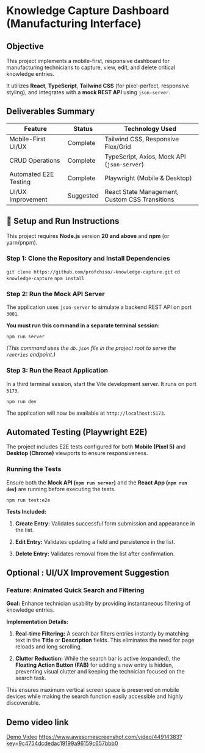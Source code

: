 # Knowledge Capture Dashboard (Manufacturing Interface)

## Objective

This project implements a mobile-first, responsive dashboard for manufacturing technicians to capture, view, edit, and delete critical knowledge entries.

It utilizes **React**, **TypeScript**, **Tailwind CSS** (for pixel-perfect, responsive styling), and integrates with a **mock REST API** using `json-server`.

## Deliverables Summary

| Feature               | Status    | Technology Used                                |
| --------------------- | --------- | ---------------------------------------------- |
| Mobile-First UI/UX    | Complete  | Tailwind CSS, Responsive Flex/Grid             |
| CRUD Operations       | Complete  | TypeScript, Axios, Mock API (`json-server`)    |
| Automated E2E Testing | Complete  | Playwright (Mobile & Desktop)                  |
| UI/UX Improvement     | Suggested | React State Management, Custom CSS Transitions |

## 🚀 Setup and Run Instructions

This project requires **Node.js** version **20 and above** and **npm** (or yarn/pnpm).

### Step 1: Clone the Repository and Install Dependencies

`git clone https://github.com/profchiso/-knowledge-capture.git`
`cd knowledge-capture`
`npm install`

### Step 2: Run the Mock API Server

The application uses `json-server` to simulate a backend REST API on port `3001`.

**You must run this command in a separate terminal session:**

`npm run server`

_(This command uses the `db.json` file in the project root to serve the `/entries` endpoint.)_

### Step 3: Run the React Application

In a third terminal session, start the Vite development server. It runs on port `5173`.

`npm run dev`

The application will now be available at `http://localhost:5173`.

## Automated Testing (Playwright E2E)

The project includes E2E tests configured for both **Mobile (Pixel 5)** and **Desktop (Chrome)** viewports to ensure responsiveness.

### Running the Tests

Ensure both the **Mock API (`npm run server`)** and the **React App (`npm run dev`)** are running before executing the tests.

`npm run test:e2e`

**Tests Included:**

1. **Create Entry:** Validates successful form submission and appearance in the list.

2. **Edit Entry:** Validates updating a field and persistence in the list.

3. **Delete Entry:** Validates removal from the list after confirmation.

## Optional : UI/UX Improvement Suggestion

### Feature: Animated Quick Search and Filtering

**Goal:** Enhance technician usability by providing instantaneous filtering of knowledge entries.

**Implementation Details:**

1. **Real-time Filtering:** A search bar filters entries instantly by matching text in the **Title** or **Description** fields. This eliminates the need for page reloads and long scrolling.

2. **Clutter Reduction:** While the search bar is active (expanded), the **Floating Action Button (FAB)** for adding a new entry is hidden, preventing visual clutter and keeping the technician focused on the search task.

This ensures maximum vertical screen space is preserved on mobile devices while making the search function easily accessible and highly discoverable.

## Demo video link

[Demo Video](https://www.awesomescreenshot.com/video/44914383?key=9c4754dcdedac19199a96159c657bbb0)
https://www.awesomescreenshot.com/video/44914383?key=9c4754dcdedac19199a96159c657bbb0
